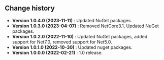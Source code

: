 Change history
--------------

* **Version 1.0.4.0 (2023-11-11)** : Updated NuGet packages.
* **Version 1.0.3.0 (2023-04-07)** : Removed NetCore3.1, Updated NuGet packages.
* **Version 1.0.2.0 (2022-11-10)** : Updated NuGet packages, added support for Net7.0, removed support for Net5.0.
* **Version 1.0.1.0 (2022-10-30)** : Updated nuget packages.
* **Version 1.0.0.0 (2022-02-21)** : 1.0 release.